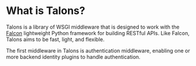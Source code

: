 What is Talons?
===============

Talons is a library of WSGI middleware that is designed to work with
the [Falcon](http://github.com/racker/falcon) lightweight Python framework
for building RESTful APIs. Like Falcon, Talons aims to be fast, light, and
flexible.

The first middleware in Talons is authentication middleware, enabling one
or more backend identity plugins to handle authentication.
